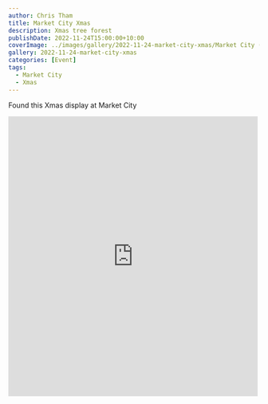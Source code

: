 ```yaml
---
author: Chris Tham
title: Market City Xmas
description: Xmas tree forest
publishDate: 2022-11-24T15:00:00+10:00
coverImage: ../images/gallery/2022-11-24-market-city-xmas/Market City (3).jpeg
gallery: 2022-11-24-market-city-xmas
categories: [Event]
tags:
  - Market City
  - Xmas
---
```


Found this Xmas display at Market City

<iframe src="https://www.facebook.com/plugins/post.php?href=https%3A%2F%2Fwww.facebook.com%2Fchris1.tham%2Fposts%2Fpfbid01CgmXCdPYjc9R38gtZeTfgSFNAvAV1rtsWt4zeJG2XXa7RUxgqLJGB8AwEgeQ81il&show_text=true&width=500" width="500" height="562" style="border:none;overflow:hidden" scrolling="no" frameborder="0" allowfullscreen="true" allow="autoplay; clipboard-write; encrypted-media; picture-in-picture; web-share"></iframe>
